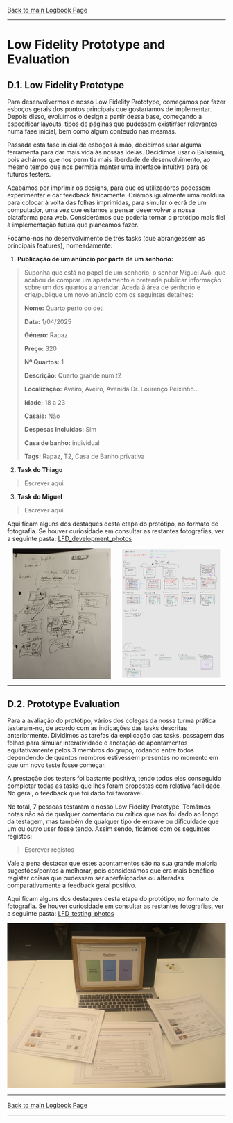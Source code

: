 [Back to main Logbook Page](../hci_logbook.md)

---
# Low Fidelity Prototype and Evaluation

## D.1. Low Fidelity Prototype
Para desenvolvermos o nosso Low Fidelity Prototype, começámos por fazer esboços gerais dos pontos principais que gostaríamos de implementar. Depois disso, evoluímos o design a partir dessa base, começando a especificar layouts, tipos de páginas que pudessem existir/ser relevantes numa fase inicial, bem como algum conteúdo nas mesmas.

Passada esta fase inicial de esboços à mão, decidimos usar alguma ferramenta para dar mais vida às nossas ideias. Decidimos usar o Balsamiq, pois achámos que nos permitia mais liberdade de desenvolvimento, ao mesmo tempo que nos permitia manter uma interface intuitiva para os futuros testers.

Acabámos por imprimir os designs, para que os utilizadores podessem experimentar e dar feedback fisicamente. Criámos igualmente uma moldura para colocar à volta das folhas imprimidas, para simular o ecrã de um computador, uma vez que estamos a pensar desenvolver a nossa plataforma para web. Considerámos que poderia tornar o protótipo mais fiel à implementação futura que planeamos fazer.

Focámo-nos no desenvolvimento de três tasks (que abrangessem as principais features), nomeadamente:
1. **Publicação de um anúncio por parte de um senhorio:**
>Suponha que está no papel de um senhorio, o senhor Miguel Avô, que acabou de comprar um apartamento e pretende publicar informação sobre um dos quartos a arrendar. Aceda à área de senhorio e crie/publique um novo anúncio com os seguintes detalhes:
>
>**Nome:** Quarto perto do deti
>
>**Data:** 1/04/2025
>
>**Género:** Rapaz
>
>**Preço:** 320
>
>**Nº Quartos:** 1
>
>**Descrição:** Quarto grande num t2
>
>**Localização:** Aveiro, Aveiro, Avenida Dr. Lourenço Peixinho…
>
>**Idade:** 18 a 23
>
>**Casais:** Não
>
>**Despesas incluídas:** Sim
>
>**Casa de banho:** individual
>
>**Tags:** Rapaz, T2, Casa de Banho privativa

2. **Task do Thiago**
> Escrever aqui

3. **Task do Miguel**
> Escrever aqui

Aqui ficam alguns dos destaques desta etapa do protótipo, no formato de fotografia. Se houver curiosidade em consultar as restantes fotografias, ver a seguinte pasta: [LFD_development_photos](./LFD_development_photos/)

<div style="display: flex; justify-content: space-around; align-items: center;">
  <img src="./LFD_development_photos/First_sketch.jpeg" alt="First Sketch" style="width: 45%;"/>
  <img src="./LFD_development_photos/Improved_version.jpeg" alt="Improved Version" style="width: 45%;"/>
</div>


---
## D.2. Prototype Evaluation

Para a avaliação do protótipo, vários dos colegas da nossa turma prática testaram-no, de acordo com as indicações das tasks descritas anteriormente. Dividimos as tarefas da explicação das tasks, passagem das folhas para simular interatividade e anotação de apontamentos equitativamente pelos 3 membros do grupo, rodando entre todos dependendo de quantos membros estivessem presentes no momento em que um novo teste fosse começar.

A prestação dos testers foi bastante positiva, tendo todos eles conseguido completar todas as tasks que lhes foram propostas com relativa facilidade. No geral, o feedback que foi dado foi favorável.

No total, 7 pessoas testaram o nosso Low Fidelity Prototype. Tomámos notas não só de qualquer comentário ou crítica que nos foi dado ao longo da testagem, mas também de qualquer tipo de entrave ou dificuldade que um ou outro user fosse tendo. Assim sendo, ficámos com os seguintes registos:

> Escrever registos

Vale a pena destacar que estes apontamentos são na sua grande maioria sugestões/pontos a melhorar, pois considerámos que era mais benéfico registar coisas que pudessem ser aperfeiçoadas ou alteradas comparativamente a feedback geral positivo.

Aqui ficam alguns dos destaques desta etapa do protótipo, no formato de fotografia. Se houver curiosidade em consultar as restantes fotografias, ver a seguinte pasta: [LFD_testing_photos](./LFD_testing_photos/)

![Full_setup](./LFD_testing_photos/Full_setup.jpg)

---
[Back to main Logbook Page](../hci_logbook.md)

---
